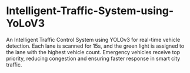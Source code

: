 # Intelligent-Traffic-System-using-YoLoV3
An Intelligent Traffic Control System using YOLOv3 for real-time vehicle detection. Each lane is scanned for 15s, and the green light is assigned to the lane with the highest vehicle count. Emergency vehicles receive top priority, reducing congestion and ensuring faster response in smart city traffic.
